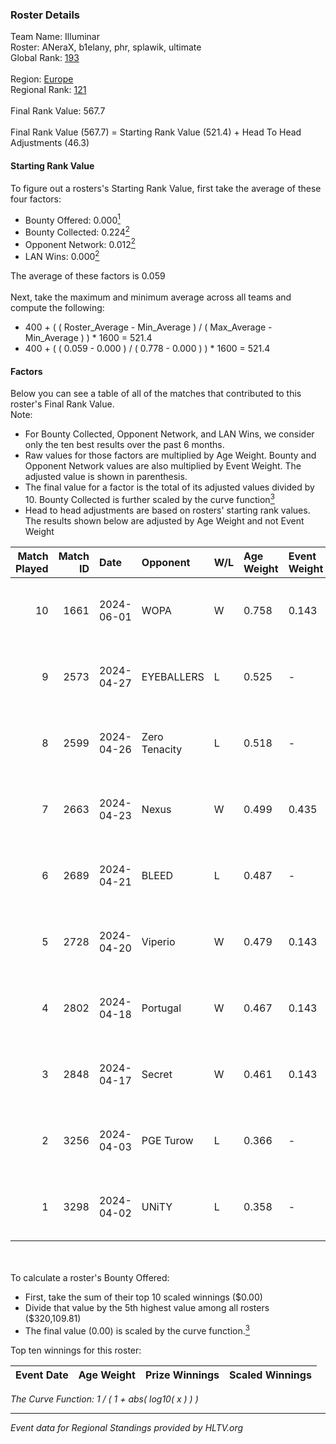 ### Roster Details<br />
Team Name: Illuminar<br />
Roster: ANeraX, b1elany, phr, splawik, ultimate<br />
Global Rank: [193](../standings_global.md)<br />
<br />
Region: [Europe]( ../standings_europe.md)<br />
Regional Rank: [121]( ../standings_europe.md)<br />
<br />
Final Rank Value:  567.7<br />
<br />
Final Rank Value (567.7) = Starting Rank Value (521.4) + Head To Head Adjustments (46.3)<br />

#### Starting Rank Value<br />
To figure out a rosters's Starting Rank Value, first take the average of these four factors:<br />
- Bounty Offered: 0.000[<sup>1</sup>](#table2)
- Bounty Collected: 0.224[<sup>2</sup>](#table1)
- Opponent Network: 0.012[<sup>2</sup>](#table1)
- LAN Wins: 0.000[<sup>2</sup>](#table1)

The average of these factors is 0.059<br />
<br />
Next, take the maximum and minimum average across all teams and compute the following:<br />
- 400 + ( ( Roster_Average - Min_Average ) / ( Max_Average - Min_Average ) ) * 1600 = 521.4
- 400 + ( ( 0.059 - 0.000 ) / ( 0.778 - 0.000 ) ) * 1600 = 521.4


#### Factors<br />
Below you can see a table of all of the matches that contributed to this roster's Final Rank Value.<br />
Note:<br />

- For Bounty Collected, Opponent Network, and LAN Wins, we consider only the ten best results over the past 6 months.
- Raw values for those factors are multiplied by Age Weight. Bounty and Opponent Network values are also multiplied by Event Weight. The adjusted value is shown in parenthesis.
- The final value for a factor is the total of its adjusted values divided by 10. Bounty Collected is further scaled by the curve function[<sup>3</sup>](#curveFunction)
- Head to head adjustments are based on rosters' starting rank values. The results shown below are adjusted by Age Weight and not Event Weight
<span id="table1"></span><br />


| Match Played | Match ID | Date       | Opponent      | W/L | Age Weight | Event Weight | Bounty Collected | Opponent Network | LAN Wins  | H2H Adj. | Roster                                  |
| -: | -: | :- | :- | :- | :- | :- | :- | :- | :- | -: | :- |
|           10 |     1661 | 2024-06-01 | WOPA          | W   | 0.758      | 0.143        | 0.001 (0.000)    | 0.121 (0.013)    | 0 (0.000) |    13.71 | ANeraX, b1elany, phr, splawik, ultimate |
|            9 |     2573 | 2024-04-27 | EYEBALLERS    | L   | 0.525      | -            | -                | -                | -         |    -2.19 | ANeraX, Furlan, keis, phr, ultimate     |
|            8 |     2599 | 2024-04-26 | Zero Tenacity | L   | 0.518      | -            | -                | -                | -         |    -0.97 | ANeraX, Furlan, keis, phr, ultimate     |
|            7 |     2663 | 2024-04-23 | Nexus         | W   | 0.499      | 0.435        | 0.014 (0.003)    | 0.447 (0.097)    | 0 (0.000) |    13.33 | ANeraX, Furlan, keis, phr, ultimate     |
|            6 |     2689 | 2024-04-21 | BLEED         | L   | 0.487      | -            | -                | -                | -         |    -0.92 | ANeraX, Furlan, keis, phr, ultimate     |
|            5 |     2728 | 2024-04-20 | Viperio       | W   | 0.479      | 0.143        | 0.001 (0.000)    | 0.035 (0.002)    | 0 (0.000) |     9.54 | ANeraX, Furlan, keis, phr, ultimate     |
|            4 |     2802 | 2024-04-18 | Portugal      | W   | 0.467      | 0.143        | 0.003 (0.000)    | 0.115 (0.008)    | 0 (0.000) |    10.54 | ANeraX, Furlan, keis, phr, ultimate     |
|            3 |     2848 | 2024-04-17 | Secret        | W   | 0.461      | 0.143        | 0.000 (0.000)    | 0.055 (0.004)    | 0 (0.000) |     7.87 | ANeraX, Furlan, keis, phr, ultimate     |
|            2 |     3256 | 2024-04-03 | PGE Turow     | L   | 0.366      | -            | -                | -                | -         |    -3.68 | ANeraX, Furlan, keis, phr, ultimate     |
|            1 |     3298 | 2024-04-02 | UNiTY         | L   | 0.358      | -            | -                | -                | -         |    -0.89 | ANeraX, Furlan, keis, phr, ultimate     |

<br />
<span id="table2"></span><br />
To calculate a roster's Bounty Offered:<br />

- First, take the sum of their top 10 scaled winnings ($0.00)
- Divide that value by the 5th highest value among all rosters ($320,109.81)
- The final value (0.00) is scaled by the curve function.[<sup>3</sup>](#curveFunction)

Top ten winnings for this roster:<br />

| Event Date | Age Weight | Prize Winnings | Scaled Winnings |
| :- | -: | :- | :- |


<span id="curveFunction"></span>_The Curve Function: 1 / ( 1 + abs( log10( x ) ) )_<br />

---
_Event data for Regional Standings provided by HLTV.org_<br />
